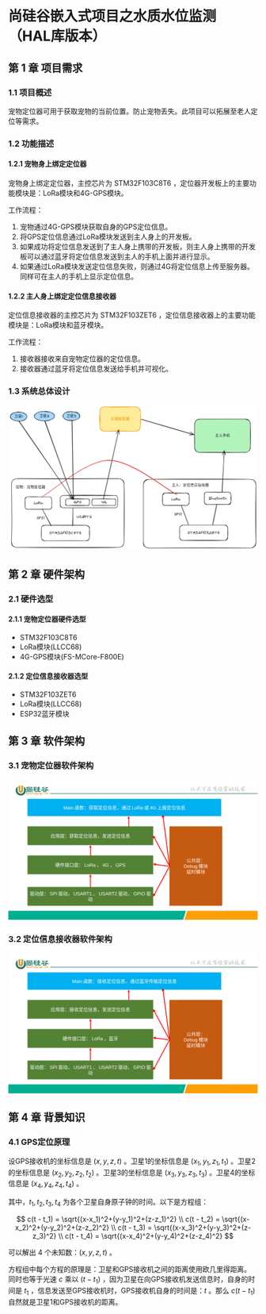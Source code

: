 # 尚硅谷嵌入式项目之水质水位监测（HAL库版本）

## 第 1 章 项目需求

### 1.1 项目概述

宠物定位器可用于获取宠物的当前位置。防止宠物丢失。此项目可以拓展至老人定位等需求。

### 1.2 功能描述

#### 1.2.1 宠物身上绑定定位器

宠物身上绑定定位器，主控芯片为 STM32F103C8T6 ，定位器开发板上的主要功能模块是：LoRa模块和4G-GPS模块。

工作流程：

1. 宠物通过4G-GPS模块获取自身的GPS定位信息。
2. 将GPS定位信息通过LoRa模块发送到主人身上的开发板。
3. 如果成功将定位信息发送到了主人身上携带的开发板，则主人身上携带的开发板可以通过蓝牙将定位信息发送到主人的手机上面并进行显示。
4. 如果通过LoRa模块发送定位信息失败，则通过4G将定位信息上传至服务器。同样可在主人的手机上显示定位信息。

#### 1.2.2 主人身上绑定定位信息接收器

定位信息接收器的主控芯片为 STM32F103ZET6 ，定位信息接收器上的主要功能模块是：LoRa模块和蓝牙模块。

工作流程：

1. 接收器接收来自宠物定位器的定位信息。
2. 接收器通过蓝牙将定位信息发送给手机并可视化。

### 1.3 系统总体设计

![](./总体架构图.png)

## 第 2 章 硬件架构

### 2.1 硬件选型

#### 2.1.1 宠物定位器硬件选型

- STM32F103C8T6
- LoRa模块(LLCC68)
- 4G-GPS模块(FS-MCore-F800E)

#### 2.1.2 定位信息接收器选型

- STM32F103ZET6
- LoRa模块(LLCC68)
- ESP32蓝牙模块

## 第 3 章 软件架构

### 3.1 宠物定位器软件架构

![](./宠物定位器软件架构.png)

### 3.2 定位信息接收器软件架构

![](./定位信息接收器软件架构.png)

## 第 4 章 背景知识

### 4.1 GPS定位原理

设GPS接收机的坐标信息是 $(x, y, z, t)$ 。卫星1的坐标信息是 $(x_1, y_1, z_1, t_1)$ 。卫星2的坐标信息是 $(x_2, y_2, z_2, t_2)$ 。卫星3的坐标信息是 $(x_3, y_3, z_3, t_3)$ 。卫星4的坐标信息是 $(x_4, y_4, z_4, t_4)$ 。

其中，$t_1, t_2, t_3, t_4$ 为各个卫星自身原子钟的时间。以下是方程组：

$$
c(t - t_1) = \sqrt{(x-x_1)^2+(y-y_1)^2+(z-z_1)^2} \\
c(t - t_2) = \sqrt{(x-x_2)^2+(y-y_2)^2+(z-z_2)^2} \\
c(t - t_3) = \sqrt{(x-x_3)^2+(y-y_3)^2+(z-z_3)^2} \\
c(t - t_4) = \sqrt{(x-x_4)^2+(y-y_4)^2+(z-z_4)^2}
$$

可以解出 4 个未知数：$(x,y,z,t)$ 。

方程组中每个方程的原理是：卫星和GPS接收机之间的距离使用欧几里得距离。同时也等于光速 $c$ 乘以 $(t-t_1)$ ，因为卫星在向GPS接收机发送信息时，自身的时间是 $t_1$ ，信息发送至GPS接收机时，GPS接收机自身的时间是：$t$ 。那么 $c(t-t_1)$ 自然就是卫星1和GPS接收机的距离。